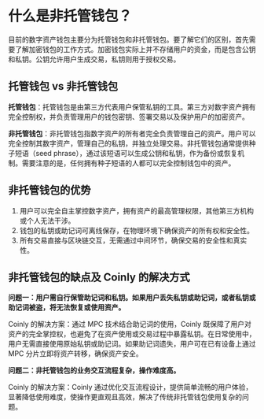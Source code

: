 # 什么是非托管钱包？

目前的数字资产钱包主要分为托管钱包和非托管钱包。要了解它们的区别，首先需要了解加密钱包的工作方式。加密钱包实际上并不存储用户的资金，而是包含公钥和私钥。公钥允许用户生成交易，私钥则用于授权交易。

## **托管钱包 vs 非托管钱包**

**托管钱包**：托管钱包是由第三方代表用户保管私钥的工具。第三方对数字资产拥有完全控制权，并负责管理用户的钱包密钥、签署交易以及保护用户的加密资产。

**非托管钱包**：非托管钱包指数字资产的所有者完全负责管理自己的资产。用户可以完全控制其数字资产，管理自己的私钥，并独立处理交易。非托管钱包通常提供种子短语（seed phrase），通过该短语可以生成公钥和私钥，作为备份或恢复机制。需要注意的是，任何拥有种子短语的人都可以完全控制钱包中的资产。

## **非托管钱包的优势**

1. 用户可以完全自主掌控数字资产，拥有资产的最高管理权限，其他第三方机构或个人无法干涉。
2. 钱包的私钥或助记词可离线保存，在物理环境下确保资产的所有权和安全性。
3. 所有交易直接与区块链交互，无需通过中间环节，确保交易的安全性和真实性。

## **非托管钱包的缺点及 Coinly 的解决方式**

**问题一：用户需自行保管助记词和私钥。如果用户丢失私钥或助记词，或者私钥或助记词被盗，将无法恢复或使用资产。**

Coinly 的解决方案：通过 MPC 技术结合助记词的使用，Coinly 既保障了用户对资产的完全掌控权，也避免了在资产使用或交易过程中暴露私钥。在日常使用中，用户无需直接使用原始私钥或助记词。如果助记词遗失，用户可在已有设备上通过 MPC 分片立即将资产转移，确保资产安全。

**问题二：非托管钱包的业务交互流程复杂，操作难度高。**

Coinly 的解决方案：Coinly 通过优化交互流程设计，提供简单流畅的用户体验，显著降低使用难度，使操作更直观且高效，解决了传统非托管钱包使用复杂的问题。
